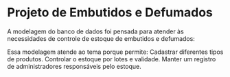 # Projeto de Embutidos e Defumados

A modelagem do banco de dados foi pensada para atender às necessidades de controle de estoque de embutidos e defumados:

Essa modelagem atende ao tema porque permite:
Cadastrar diferentes tipos de produtos.
Controlar o estoque por lotes e validade.
Manter um registro de administradores responsáveis pelo estoque.
